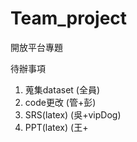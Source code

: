 # Team_project
開放平台專題

待辦事項
1. 蒐集dataset (全員)
2. code更改 (管+彭)
3. SRS(latex) (吳+vipDog)
4. PPT(latex) (王+

